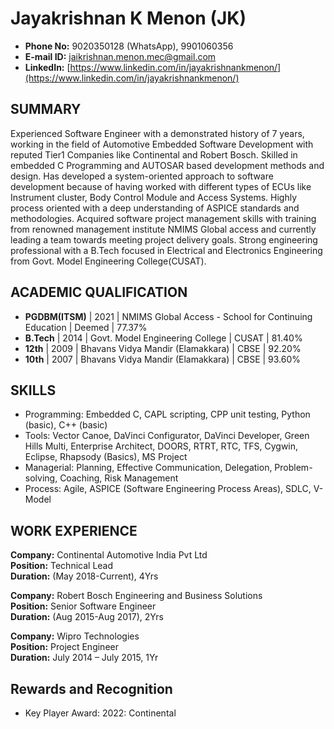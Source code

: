 # Jayakrishnan K Menon (JK)

- **Phone No:** 9020350128 (WhatsApp), 9901060356
- **E-mail ID:** [jaikrishnan.menon.mec@gmail.com](mailto:jaikrishnan.menon.mec@gmail.com)
- **LinkedIn:** [https://www.linkedin.com/in/jayakrishnankmenon/](https://www.linkedin.com/in/jayakrishnankmenon/)

## SUMMARY

Experienced Software Engineer with a demonstrated history of 7 years, working in the field of Automotive Embedded Software Development with reputed Tier1 Companies like Continental and Robert Bosch. Skilled in embedded C Programming and AUTOSAR based development methods and design. Has developed a system-oriented approach to software development because of having worked with different types of ECUs like Instrument cluster, Body Control Module and Access Systems. Highly process oriented with a deep understanding of ASPICE standards and methodologies. Acquired software project management skills with training from renowned management institute NMIMS Global access and currently leading a team towards meeting project delivery goals. Strong engineering professional with a B.Tech focused in Electrical and Electronics Engineering from Govt. Model Engineering College(CUSAT).

## ACADEMIC QUALIFICATION

- **PGDBM(ITSM)** | 2021 | NMIMS Global Access - School for Continuing Education | Deemed | 77.37%
- **B.Tech** | 2014 | Govt. Model Engineering College | CUSAT | 81.40%
- **12th** | 2009 | Bhavans Vidya Mandir (Elamakkara) | CBSE | 92.20%
- **10th** | 2007 | Bhavans Vidya Mandir (Elamakkara) | CBSE | 93.60%

## SKILLS

- Programming: Embedded C, CAPL scripting, CPP unit testing, Python (basic), C++ (basic)
- Tools: Vector Canoe, DaVinci Configurator, DaVinci Developer, Green Hills Multi, Enterprise Architect, DOORS, RTRT, RTC, TFS, Cygwin, Eclipse, Rhapsody (Basics), MS Project
- Managerial: Planning, Effective Communication, Delegation, Problem-solving, Coaching, Risk Management
- Process: Agile, ASPICE (Software Engineering Process Areas), SDLC, V-Model

## WORK EXPERIENCE

**Company:** Continental Automotive India Pvt Ltd  
**Position:** Technical Lead  
**Duration:** (May 2018-Current), 4Yrs  
<!-- Add more details about your work experience here -->

**Company:** Robert Bosch Engineering and Business Solutions  
**Position:** Senior Software Engineer  
**Duration:** (Aug 2015-Aug 2017), 2Yrs  
<!-- Add more details about your work experience here -->

**Company:** Wipro Technologies  
**Position:** Project Engineer  
**Duration:** July 2014 – July 2015, 1Yr  
<!-- Add more details about your work experience here -->

## Rewards and Recognition

- Key Player Award: 2022: Continental
